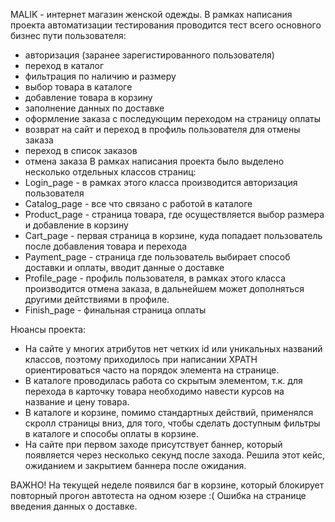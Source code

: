 MALIK - интернет магазин женской одежды. В рамках написания проекта автоматизации тестирования проводится тест всего основного бизнес пути пользователя:
- авторизация (заранее зарегистированного пользователя)
- переход в каталог
- фильтрация по наличию и размеру
- выбор товара в каталоге
- добавление товара в корзину
- заполнение данных по доставке
- оформление заказа с последующим переходом на страницу оплаты
- возврат на сайт и переход в профиль пользователя для отмены заказа
- переход в список заказов
- отмена заказа
В рамках написания проекта было выделено несколько отдельных классов страниц:
- Login_page - в рамках этого класса производится авторизация пользователя
- Catalog_page - все что связано с работой в каталоге
- Product_page - страница товара, где осуществляется выбор размера и добавление в корзину
- Cart_page - первая страница в корзине, куда попадает пользователь после добавления товара и перехода
- Payment_page - страница где пользователь выбирает способ доставки и оплаты, вводит данные о доставке
- Profile_page - профиль пользователя, в рамках этого класса производится отмена заказа, в дальнейшем может дополняться другими дейтствиями в профиле.
- Finish_page - финальная страница оплаты

Нюансы проекта:
- На сайте у многих атрибутов нет четких id или уникальных названий классов, поэтому приходилось при написании XPATH ориентироваться часто на порядок элемента на странице.
- В каталоге проводилась работа со скрытым элементом, т.к. для перехода в карточку товара необходимо навести курсов на название и цену товара. 
- В каталоге и корзине, помимо стандартных действий, применялся скролл страницы вниз, для того, чтобы сделать доступным фильтры в каталоге и способы оплаты в корзине. 
- На сайте при первом заходе присутствует баннер, который появляется через несколько секунд после захода. Решила этот кейс, ожиданием и закрытием баннера после ожидания. 

ВАЖНО! На текущей неделе появился баг в корзине, который блокирует повторный прогон автотеста на одном юзере :( Ошибка на странице введения данных о доставке. 
